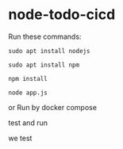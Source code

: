 # node-todo-cicd

Run these commands:


`sudo apt install nodejs`


`sudo apt install npm`


`npm install`

`node app.js`

or Run by docker compose

test and run

we test
